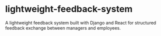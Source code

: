 # lightweight-feedback-system
A lightweight feedback system built with Django and React for structured feedback exchange between managers and employees.
